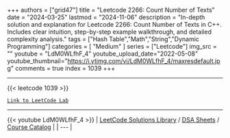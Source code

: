 
+++
authors = ["grid47"]
title = "Leetcode 2266: Count Number of Texts"
date = "2024-03-25"
lastmod = "2024-11-06"
description = "In-depth solution and explanation for Leetcode 2266: Count Number of Texts in C++. Includes clear intuition, step-by-step example walkthrough, and detailed complexity analysis."
tags = ["Hash Table","Math","String","Dynamic Programming"]
categories = [
    "Medium"
]
series = ["Leetcode"]
img_src = ""
youtube = "LdM0WLfhF_4"
youtube_upload_date="2022-05-08"
youtube_thumbnail="https://i.ytimg.com/vi/LdM0WLfhF_4/maxresdefault.jpg"
comments = true
index = 1039
+++



---
{{< leetcode 1039 >}}

[`Link to LeetCode Lab`](https://leetcode.com/problems/count-number-of-texts/description/)

---
{{< youtube LdM0WLfhF_4 >}}
| [LeetCode Solutions Library](https://grid47.xyz/leetcode/) / [DSA Sheets](https://grid47.xyz/sheets/) / [Course Catalog](https://grid47.xyz/courses/) |
| --- |
